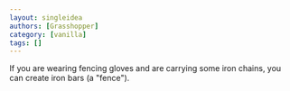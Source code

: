 ```yaml
---
layout: singleidea
authors: [Grasshopper]
category: [vanilla]
tags: []
---
```

If you are wearing fencing gloves and are carrying some iron chains, you can create iron bars (a "fence").
